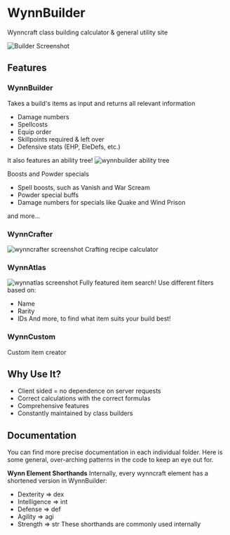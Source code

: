 # WynnBuilder
Wynncraft class building calculator & general utility site

![Builder Screenshot](https://user-images.githubusercontent.com/110062564/192047798-d8583fe1-b188-4bc4-85a9-0eecbf10aeef.PNG)

## Features

### WynnBuilder

Takes a build's items as input and returns all relevant information
- Damage numbers
- Spellcosts
- Equip order
- Skillpoints required & left over
- Defensive stats (EHP, EleDefs, etc.)

It also features an ability tree!
![wynnbuilder ability tree](https://user-images.githubusercontent.com/110062564/192048561-2ec91ba7-1793-4d4f-b4d5-6d7c05cfae99.PNG)

Boosts and Powder specials
- Spell boosts, such as Vanish and War Scream
- Powder special buffs
- Damage numbers for specials like Quake and Wind Prison

and more...

### WynnCrafter
![wynncrafter screenshot](https://user-images.githubusercontent.com/110062564/192048366-5112d334-f44b-4853-b337-4184628e505e.PNG)
Crafting recipe calculator


### WynnAtlas
![wynnatlas screenshot](https://user-images.githubusercontent.com/110062564/192048258-23bc0dd7-b417-4c0c-9437-4392315bf85d.PNG)
Fully featured item search!
Use different filters based on:
- Name
- Rarity
- IDs
And more, to find what item suits your build best!

### WynnCustom

Custom item creator


## Why Use It?
- Client sided = no dependence on server requests
- Correct calculations with the correct formulas
- Comprehensive features
- Constantly maintained by class builders

## Documentation
You can find more precise documentation in each individual folder. Here is some general, over-arching patterns in the code to keep an eye out for.  

**Wynn Element Shorthands**
Internally, every wynncraft element has a shortened version in WynnBuilder:
- Dexterity => dex
- Intelligence => int
- Defense => def
- Agility => agi
- Strength => str
These shorthands are commonly used internally
